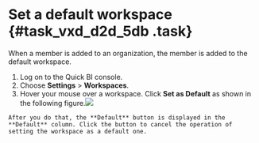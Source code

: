 # Set a default workspace {#task_vxd_d2d_5db .task}

When a member is added to an organization, the member is added to the default workspace.

1.   Log on to the Quick BI console. 
2.  Choose **Settings** \> **Workspaces**. 
3.   Hover your mouse over a workspace. Click **Set as Default** as shown in the following figure.![](http://static-aliyun-doc.oss-cn-hangzhou.aliyuncs.com/assets/img/9161/15580785601129_en-US.png)

 

    After you do that, the **Default** button is displayed in the **Default** column. Click the button to cancel the operation of setting the workspace as a default one.


